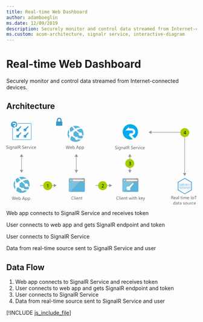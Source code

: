 ```yaml
---
title: Real-time Web Dashboard
author: adamboeglin
ms.date: 12/09/2019
description: Securely monitor and control data streamed from Internet-connected devices
ms.custom: acom-architecture, signalr service, interactive-diagram
---
```

# Real-time Web Dashboard

Securely monitor and control data streamed from Internet-connected devices.


## Architecture

<svg class="architecture-diagram" aria-labelledby="real-time-web-dashboard" height="271.56" viewbox="0 0 593.835 271.56" width="593.835" xmlns="http://www.w3.org/2000/svg" xmlns:xlink="http://www.w3.org/1999/xlink"><title id="real-time-web-dashboard">Real-time Web Dashboard</title><desc>Securely monitor and control data streamed from Internet-connected devices</desc><g data-name="Layer 2" id="Layer_2"><g data-name="Layer 1" id="Layer_1-2"><g><path d="M0,96.737V95.384a2.6,2.6,0,0,0,.557.369,4.528,4.528,0,0,0,.684.277,5.447,5.447,0,0,0,.721.174,4.027,4.027,0,0,0,.67.062,2.623,2.623,0,0,0,1.583-.393,1.476,1.476,0,0,0,.349-1.822,1.966,1.966,0,0,0-.482-.537,4.776,4.776,0,0,0-.728-.465q-.42-.222-.905-.468-.513-.26-.957-.526a4.127,4.127,0,0,1-.773-.588A2.449,2.449,0,0,1,.2,90.739,2.489,2.489,0,0,1,.307,88.62,2.524,2.524,0,0,1,1.08,87.8a3.489,3.489,0,0,1,1.09-.479,4.991,4.991,0,0,1,1.248-.157,4.775,4.775,0,0,1,2.111.349v1.292a3.828,3.828,0,0,0-2.229-.6,3.684,3.684,0,0,0-.752.079,2.125,2.125,0,0,0-.67.256A1.491,1.491,0,0,0,1.4,89a1.215,1.215,0,0,0-.184.684,1.4,1.4,0,0,0,.14.649,1.592,1.592,0,0,0,.413.5,4.1,4.1,0,0,0,.667.438q.393.212.905.465t1,.547a4.581,4.581,0,0,1,.828.636,2.848,2.848,0,0,1,.563.772,2.176,2.176,0,0,1,.208.971,2.459,2.459,0,0,1-.283,1.227,2.33,2.33,0,0,1-.766.817,3.341,3.341,0,0,1-1.111.455,6.091,6.091,0,0,1-1.326.14,5.469,5.469,0,0,1-.574-.038q-.341-.037-.7-.109a5.683,5.683,0,0,1-.673-.178A2.091,2.091,0,0,1,0,96.737Z" fill="#5b5b5b"></path><path d="M8.318,88.357a.708.708,0,0,1-.512-.205.692.692,0,0,1-.213-.52.72.72,0,0,1,.725-.731.724.724,0,0,1,.523.208.731.731,0,0,1,0,1.036A.72.72,0,0,1,8.318,88.357Zm.547,8.777H7.744v-7H8.865Z" fill="#5b5b5b"></path><path d="M17.109,96.573q0,3.855-3.691,3.855a4.959,4.959,0,0,1-2.27-.492V98.815a4.665,4.665,0,0,0,2.256.656q2.584,0,2.584-2.748v-.766h-.027a2.622,2.622,0,0,1-2.406,1.34,2.628,2.628,0,0,1-2.1-.933,3.728,3.728,0,0,1-.8-2.505,4.356,4.356,0,0,1,.858-2.837,2.866,2.866,0,0,1,2.349-1.053,2.28,2.28,0,0,1,2.1,1.135h.027v-.971h1.121Zm-1.121-2.6V92.937a2,2,0,0,0-.563-1.429,1.858,1.858,0,0,0-1.405-.595,1.948,1.948,0,0,0-1.627.755,3.374,3.374,0,0,0-.588,2.116,2.9,2.9,0,0,0,.564,1.87,1.822,1.822,0,0,0,1.494.7,1.95,1.95,0,0,0,1.534-.67A2.5,2.5,0,0,0,15.988,93.969Z" fill="#5b5b5b"></path><path d="M25.189,97.134H24.068V93.142q0-2.229-1.627-2.229a1.765,1.765,0,0,0-1.391.632,2.342,2.342,0,0,0-.551,1.6v3.992H19.379v-7H20.5V91.3h.027a2.528,2.528,0,0,1,2.3-1.326,2.144,2.144,0,0,1,1.758.742,3.306,3.306,0,0,1,.607,2.143Z" fill="#5b5b5b"></path><path d="M32.313,97.134H31.191V96.04h-.027A2.346,2.346,0,0,1,29.012,97.3a2.3,2.3,0,0,1-1.638-.554,1.917,1.917,0,0,1-.591-1.47q0-1.962,2.311-2.283l2.1-.294q0-1.784-1.441-1.784a3.444,3.444,0,0,0-2.283.861V90.626a4.335,4.335,0,0,1,2.379-.656q2.467,0,2.467,2.611Zm-1.121-3.541-1.687.232a2.736,2.736,0,0,0-1.176.386,1.113,1.113,0,0,0-.4.981,1.067,1.067,0,0,0,.365.837,1.415,1.415,0,0,0,.975.325,1.8,1.8,0,0,0,1.377-.584,2.088,2.088,0,0,0,.543-1.48Z" fill="#5b5b5b"></path><path d="M35.547,97.134H34.426V86.771h1.121Z" fill="#5b5b5b"></path><path d="M44.994,97.134H43.627l-1.641-2.748a6.081,6.081,0,0,0-.437-.653,2.518,2.518,0,0,0-.435-.441,1.507,1.507,0,0,0-.479-.25,1.971,1.971,0,0,0-.577-.079h-.943v4.17H37.967v-9.8h2.926a4.175,4.175,0,0,1,1.186.161,2.651,2.651,0,0,1,.943.489,2.272,2.272,0,0,1,.625.817,2.708,2.708,0,0,1,.227,1.145,2.757,2.757,0,0,1-.154.94,2.448,2.448,0,0,1-.437.762,2.661,2.661,0,0,1-.684.571,3.49,3.49,0,0,1-.9.366v.027a2.072,2.072,0,0,1,.427.25,2.381,2.381,0,0,1,.345.332,4.444,4.444,0,0,1,.325.434c.106.162.227.35.358.564ZM39.115,88.37v3.555h1.559a2.366,2.366,0,0,0,.8-.13,1.848,1.848,0,0,0,.632-.373,1.693,1.693,0,0,0,.418-.595,2,2,0,0,0,.15-.79,1.536,1.536,0,0,0-.51-1.227,2.187,2.187,0,0,0-1.473-.441Z" fill="#5b5b5b"></path><path d="M49.717,96.737V95.384a2.633,2.633,0,0,0,.558.369,4.487,4.487,0,0,0,.684.277,5.424,5.424,0,0,0,.722.174,4.018,4.018,0,0,0,.67.062,2.622,2.622,0,0,0,1.582-.393,1.473,1.473,0,0,0,.349-1.822,1.962,1.962,0,0,0-.481-.537,4.788,4.788,0,0,0-.729-.465q-.42-.222-.906-.468-.513-.26-.957-.526a4.143,4.143,0,0,1-.771-.588,2.452,2.452,0,0,1-.517-.728,2.475,2.475,0,0,1,.106-2.119A2.518,2.518,0,0,1,50.8,87.8a3.5,3.5,0,0,1,1.091-.479,4.977,4.977,0,0,1,1.247-.157,4.785,4.785,0,0,1,2.113.349v1.292a3.832,3.832,0,0,0-2.229-.6,3.669,3.669,0,0,0-.752.079,2.107,2.107,0,0,0-.67.256,1.481,1.481,0,0,0-.479.458,1.216,1.216,0,0,0-.186.684,1.4,1.4,0,0,0,.141.649,1.6,1.6,0,0,0,.414.5,4.088,4.088,0,0,0,.666.438q.393.212.906.465t1,.547a4.531,4.531,0,0,1,.826.636,2.811,2.811,0,0,1,.564.772,2.176,2.176,0,0,1,.209.971,2.469,2.469,0,0,1-.284,1.227,2.33,2.33,0,0,1-.766.817,3.344,3.344,0,0,1-1.11.455,6.1,6.1,0,0,1-1.326.14,5.437,5.437,0,0,1-.574-.038q-.343-.037-.7-.109a5.65,5.65,0,0,1-.674-.178A2.118,2.118,0,0,1,49.717,96.737Z" fill="#5b5b5b"></path><path d="M63.088,93.914H58.146a2.614,2.614,0,0,0,.629,1.8,2.167,2.167,0,0,0,1.654.636,3.441,3.441,0,0,0,2.174-.779v1.053a4.065,4.065,0,0,1-2.441.67,2.957,2.957,0,0,1-2.33-.954,3.9,3.9,0,0,1-.848-2.683A3.829,3.829,0,0,1,57.91,91a2.97,2.97,0,0,1,2.3-1.029,2.63,2.63,0,0,1,2.125.889,3.7,3.7,0,0,1,.752,2.468Zm-1.148-.95a2.277,2.277,0,0,0-.468-1.511,1.6,1.6,0,0,0-1.282-.54,1.809,1.809,0,0,0-1.346.567,2.571,2.571,0,0,0-.684,1.483Z" fill="#5b5b5b"></path><path d="M68.434,91.269a1.37,1.37,0,0,0-.848-.226,1.43,1.43,0,0,0-1.2.677,3.129,3.129,0,0,0-.482,1.846v3.568H64.783v-7H65.9v1.442h.027a2.451,2.451,0,0,1,.732-1.152,1.665,1.665,0,0,1,1.1-.414,1.823,1.823,0,0,1,.67.1Z" fill="#5b5b5b"></path><path d="M75.715,90.134l-2.789,7h-1.1l-2.652-7H70.4L72.18,95.22a4.488,4.488,0,0,1,.246.978h.027a4.687,4.687,0,0,1,.219-.95l1.859-5.113Z" fill="#5b5b5b"></path><path d="M77.492,88.357a.712.712,0,0,1-.514-.205.694.694,0,0,1-.211-.52.716.716,0,0,1,.725-.731.722.722,0,0,1,.522.208.729.729,0,0,1,0,1.036A.717.717,0,0,1,77.492,88.357Zm.547,8.777H76.918v-7h1.121Z" fill="#5b5b5b"></path><path d="M85.08,96.813a3.642,3.642,0,0,1-1.914.485,3.169,3.169,0,0,1-2.417-.974A3.528,3.528,0,0,1,79.83,93.8a3.884,3.884,0,0,1,.99-2.779,3.469,3.469,0,0,1,2.646-1.049,3.681,3.681,0,0,1,1.627.342V91.46a2.851,2.851,0,0,0-1.668-.547,2.255,2.255,0,0,0-1.761.769,2.918,2.918,0,0,0-.687,2.02,2.779,2.779,0,0,0,.646,1.941,2.227,2.227,0,0,0,1.733.711,2.81,2.81,0,0,0,1.723-.608Z" fill="#5b5b5b"></path><path d="M92.4,93.914H87.459a2.614,2.614,0,0,0,.629,1.8,2.167,2.167,0,0,0,1.654.636,3.441,3.441,0,0,0,2.174-.779v1.053a4.065,4.065,0,0,1-2.441.67,2.957,2.957,0,0,1-2.33-.954,3.9,3.9,0,0,1-.848-2.683A3.829,3.829,0,0,1,87.223,91a2.97,2.97,0,0,1,2.3-1.029,2.63,2.63,0,0,1,2.125.889,3.7,3.7,0,0,1,.752,2.468Zm-1.148-.95a2.277,2.277,0,0,0-.468-1.511,1.6,1.6,0,0,0-1.282-.54,1.809,1.809,0,0,0-1.346.567,2.571,2.571,0,0,0-.684,1.483Z" fill="#5b5b5b"></path></g><g><path d="M29.944,246.815l-2.769,9.8H25.829l-2.017-7.164a4.485,4.485,0,0,1-.157-1h-.027a5.084,5.084,0,0,1-.178.984l-2.03,7.178H20.087l-2.871-9.8H18.48l2.085,7.52a4.889,4.889,0,0,1,.164.984h.034a5.8,5.8,0,0,1,.212-.984l2.167-7.52h1.1l2.078,7.574a5.47,5.47,0,0,1,.164.916h.027a5.465,5.465,0,0,1,.185-.943l2-7.547Z" fill="#5b5b5b"></path><path d="M36.541,253.4H31.6a2.618,2.618,0,0,0,.629,1.8,2.168,2.168,0,0,0,1.654.636,3.441,3.441,0,0,0,2.174-.779v1.053a4.062,4.062,0,0,1-2.44.67,2.959,2.959,0,0,1-2.331-.954,3.9,3.9,0,0,1-.848-2.683,3.825,3.825,0,0,1,.927-2.663,2.968,2.968,0,0,1,2.3-1.029,2.633,2.633,0,0,1,2.126.889,3.707,3.707,0,0,1,.752,2.468Zm-1.148-.95a2.278,2.278,0,0,0-.469-1.511,1.594,1.594,0,0,0-1.281-.54,1.809,1.809,0,0,0-1.347.567,2.577,2.577,0,0,0-.684,1.483Z" fill="#5b5b5b"></path><path d="M39.385,255.607h-.027v1.012H38.236V246.255h1.121v4.594h.027a2.65,2.65,0,0,1,2.42-1.395,2.568,2.568,0,0,1,2.109.94,3.883,3.883,0,0,1,.762,2.519,4.34,4.34,0,0,1-.854,2.813,2.844,2.844,0,0,1-2.338,1.056A2.3,2.3,0,0,1,39.385,255.607Zm-.027-2.823v.978a2.078,2.078,0,0,0,.564,1.473,2.011,2.011,0,0,0,3.027-.174,3.57,3.57,0,0,0,.578-2.167,2.82,2.82,0,0,0-.54-1.832,1.788,1.788,0,0,0-1.463-.663,1.986,1.986,0,0,0-1.572.68A2.5,2.5,0,0,0,39.357,252.783Z" fill="#5b5b5b"></path><path d="M58.04,256.618H56.769l-1.039-2.748H51.573l-.978,2.748H49.317l3.76-9.8h1.189Zm-2.687-3.78-1.538-4.177a4,4,0,0,1-.15-.656h-.027a3.755,3.755,0,0,1-.157.656l-1.524,4.177Z" fill="#5b5b5b"></path><path d="M60.48,255.607h-.027v4.231H59.332v-10.22h1.121v1.23h.027a2.65,2.65,0,0,1,2.42-1.395,2.564,2.564,0,0,1,2.112.94,3.893,3.893,0,0,1,.759,2.519,4.34,4.34,0,0,1-.854,2.813,2.844,2.844,0,0,1-2.338,1.056A2.342,2.342,0,0,1,60.48,255.607Zm-.027-2.823v.978a2.078,2.078,0,0,0,.564,1.473,2.011,2.011,0,0,0,3.027-.174,3.57,3.57,0,0,0,.578-2.167,2.82,2.82,0,0,0-.54-1.832,1.788,1.788,0,0,0-1.463-.663,1.986,1.986,0,0,0-1.572.68A2.5,2.5,0,0,0,60.453,252.783Z" fill="#5b5b5b"></path><path d="M68.711,255.607h-.027v4.231H67.563v-10.22h1.121v1.23h.027a2.65,2.65,0,0,1,2.42-1.395,2.564,2.564,0,0,1,2.112.94A3.893,3.893,0,0,1,74,252.913a4.34,4.34,0,0,1-.854,2.813,2.844,2.844,0,0,1-2.338,1.056A2.342,2.342,0,0,1,68.711,255.607Zm-.027-2.823v.978a2.078,2.078,0,0,0,.564,1.473,2.011,2.011,0,0,0,3.027-.174,3.57,3.57,0,0,0,.578-2.167,2.82,2.82,0,0,0-.54-1.832,1.788,1.788,0,0,0-1.463-.663,1.986,1.986,0,0,0-1.572.68A2.5,2.5,0,0,0,68.684,252.783Z" fill="#5b5b5b"></path></g><g><rect fill="#969696" height="44.201" width="1.5" x="46.632" y="120.589"></rect><polygon fill="#969696" points="52.618 163.258 47.382 172.325 42.146 163.258 52.618 163.258"></polygon><polygon fill="#969696" points="52.618 122.121 47.382 113.054 42.146 122.121 52.618 122.121"></polygon></g><g><rect fill="#969696" height="44.201" width="1.5" x="217.632" y="120.589"></rect><polygon fill="#969696" points="223.618 163.258 218.382 172.325 213.146 163.258 223.618 163.258"></polygon><polygon fill="#969696" points="223.618 122.121 218.382 113.054 213.146 122.121 223.618 122.121"></polygon></g><g><rect fill="#969696" height="44.201" width="1.5" x="384.632" y="120.589"></rect><polygon fill="#969696" points="390.618 163.258 385.382 172.325 380.146 163.258 390.618 163.258"></polygon><polygon fill="#969696" points="390.618 122.121 385.382 113.054 380.146 122.121 390.618 122.121"></polygon></g><g><polygon fill="#969696" points="557.151 174.694 555.651 174.694 555.651 46.44 451.281 46.44 451.281 44.94 557.151 44.94 557.151 174.694"></polygon><polygon fill="#969696" points="452.813 50.925 443.747 45.69 452.813 40.454 452.813 50.925"></polygon><polygon fill="#969696" points="551.166 173.162 556.401 182.229 561.638 173.162 551.166 173.162"></polygon></g><g><rect fill="#969696" height="1.5" width="44.201" x="278.281" y="210.94"></rect><polygon fill="#969696" points="320.95 216.925 330.018 211.69 320.95 206.454 320.95 216.925"></polygon></g><g><rect fill="#969696" height="1.5" width="44.201" x="105.281" y="210.94"></rect><polygon fill="#969696" points="147.95 216.925 157.018 211.69 147.95 206.454 147.95 216.925"></polygon></g><g><g><path d="M76.011,17.5H35.092c.185.462.277.925.416,1.387H76.057a.927.927,0,0,1,.925.925V67.018a.927.927,0,0,1-.925.925H21.037a.927.927,0,0,1-.925-.925V32.526c-.462-.185-.925-.37-1.387-.6V67.018a2.318,2.318,0,0,0,2.312,2.312H76.011a2.318,2.318,0,0,0,2.312-2.312V19.811A2.289,2.289,0,0,0,76.011,17.5Z" fill="#389bd5"></path><path d="M36.433,54.072H32.272a1.125,1.125,0,0,0-1.11,1.11v5.872a1.125,1.125,0,0,0,1.11,1.11h5.872a1.125,1.125,0,0,0,1.11-1.11v-5.04h.971l1.2-1.295-.092-1.711.416-.416,1.48.046.832-.786.046-1.48,1.017-1.11,1.248-.046V46.4H44.062Zm-3.052,6.843a.971.971,0,1,1,.971-.971A.948.948,0,0,1,33.382,60.914Z" fill="#389bd5"></path><path d="M59.366,54.072H55.2a1.125,1.125,0,0,0-1.11,1.11v5.872a1.125,1.125,0,0,0,1.11,1.11h5.872a1.125,1.125,0,0,0,1.11-1.11v-5.04h.971l1.2-1.295-.092-1.711.416-.416,1.48.046.832-.786.046-1.48,1.017-1.11,1.248-.046V46.4H66.995Zm-3.052,6.843a.971.971,0,1,1,.971-.971A.948.948,0,0,1,56.314,60.914Z" fill="#389bd5"></path><path d="M36.433,34.375H32.272a1.125,1.125,0,0,0-1.11,1.11v5.872a1.125,1.125,0,0,0,1.11,1.11h5.872a1.125,1.125,0,0,0,1.11-1.11v-5.04h.971l1.2-1.295-.092-1.711.416-.416,1.48.046.832-.786.046-1.48,1.017-1.11,1.248-.046V26.7H44.062Zm-3.052,6.843a.971.971,0,1,1,.971-.971A.948.948,0,0,1,33.382,41.218Z" fill="#389bd5"></path><path d="M59.366,34.375H55.2a1.125,1.125,0,0,0-1.11,1.11v5.872a1.125,1.125,0,0,0,1.11,1.11h5.872a1.125,1.125,0,0,0,1.11-1.11v-5.04h.971l1.2-1.295-.092-1.711.416-.416,1.48.046.832-.786.046-1.48,1.017-1.11,1.248-.046V26.7H66.995Zm-3.052,6.843a.971.971,0,1,1,.971-.971A.948.948,0,0,1,56.314,41.218Z" fill="#389bd5"></path></g><path d="M23.487,23.325h2.682a1.727,1.727,0,0,0,1.9-1.9,1.9,1.9,0,0,0-1.9-1.9H17.847l4.439-4.624v2.034h3.93a4.485,4.485,0,0,1,0,8.97l3.7,3.606a9.851,9.851,0,0,0,4.115-8,9.966,9.966,0,0,0-9.941-9.848,9.848,9.848,0,1,0,0,19.7,9.957,9.957,0,0,0,3.144-.509l-4.808-4.993Z" fill="#389bd5"></path></g><path d="M62.824,229.461a24.995,24.995,0,1,1,4.656-35.03,24.9,24.9,0,0,1-4.656,35.03" fill="#59b4d9"></path><path d="M58.231,214a5.385,5.385,0,0,0,7.541,1c.123-.094.218-.208.33-.309,2.409,1.7,4.082,2.817,5.025,3.459a21.566,21.566,0,0,0,.67-2.142c-1-.741-2.343-1.778-4.29-3.356a5.34,5.34,0,0,0-7.666-6.548c-2.546-2.284-5.343-4.9-8.293-7.833,9.165-4.929,15.676-4.207,15.676-4.207a25.109,25.109,0,0,0-3.606-3.7,26.627,26.627,0,0,0-16.729,3.119l0,0h0q-3.429-3.589-6.983-7.712a23.264,23.264,0,0,0-3.312,1.347,53.84,53.84,0,0,0,6.754,8.565h0l.017.017a46.293,46.293,0,0,0-6.944,6.015c-.29.309-.569.62-.842.931a7.546,7.546,0,0,0-4.117.282A18.265,18.265,0,0,1,29.735,192.1a26.353,26.353,0,0,0-2.692,3.267,16.016,16.016,0,0,0,.985,10.1,7.538,7.538,0,0,0-.005,9.153,7.743,7.743,0,0,0,.559.645,37.87,37.87,0,0,0-1.46,8.761c.237.322.237.582.472.9a25.375,25.375,0,0,0,4.16,4.008,27.556,27.556,0,0,1,1.714-11.372,7.507,7.507,0,0,0,3.483-.566c.64.563,1.31,1.132,2.025,1.711a41.672,41.672,0,0,0,7.285,4.643,4.941,4.941,0,0,0,7.951,4.437,4.918,4.918,0,0,0,1.108-1.216,44.6,44.6,0,0,0,9.806,1.019c.386,0,2.177-2.436,3.2-3.946a26.373,26.373,0,0,1-12.3-.84,4.913,4.913,0,0,0-7.516-3.113,46.853,46.853,0,0,1-6.758-4.49q-.707-.559-1.359-1.118a7.578,7.578,0,0,0,.318-7.55c.286-.286.567-.573.871-.857a54.887,54.887,0,0,1,6.519-5.274c-.082-.076-.156-.156-.236-.233.081.075.157.152.239.227h0c3.121,2.886,6.43,5.621,9.564,8.065A5.348,5.348,0,0,0,58.231,214Z" fill="#fff"></path><g><path d="M198.238,87.606l-2.769,9.8h-1.347l-2.017-7.164a4.429,4.429,0,0,1-.157-1h-.027a5.084,5.084,0,0,1-.178.984l-2.03,7.178h-1.333l-2.871-9.8h1.265l2.085,7.52a5.03,5.03,0,0,1,.164.984h.034a5.709,5.709,0,0,1,.212-.984l2.167-7.52h1.1l2.078,7.574a5.677,5.677,0,0,1,.164.916h.027a5.465,5.465,0,0,1,.185-.943l2-7.547Z" fill="#5b5b5b"></path><path d="M204.835,94.189h-4.942a2.614,2.614,0,0,0,.629,1.8,2.167,2.167,0,0,0,1.654.636,3.441,3.441,0,0,0,2.174-.779V96.9a4.062,4.062,0,0,1-2.44.67,2.957,2.957,0,0,1-2.331-.954,3.9,3.9,0,0,1-.848-2.683,3.829,3.829,0,0,1,.926-2.663,2.971,2.971,0,0,1,2.3-1.029,2.632,2.632,0,0,1,2.126.889,3.707,3.707,0,0,1,.752,2.468Zm-1.148-.95a2.288,2.288,0,0,0-.468-1.511,1.6,1.6,0,0,0-1.282-.54,1.811,1.811,0,0,0-1.347.567,2.571,2.571,0,0,0-.684,1.483Z" fill="#5b5b5b"></path><path d="M207.679,96.4h-.027v1.012H206.53V87.045h1.121v4.594h.027a2.652,2.652,0,0,1,2.42-1.395,2.565,2.565,0,0,1,2.108.94,3.877,3.877,0,0,1,.763,2.519,4.34,4.34,0,0,1-.854,2.813,2.847,2.847,0,0,1-2.338,1.056A2.3,2.3,0,0,1,207.679,96.4Zm-.027-2.823v.978a2.085,2.085,0,0,0,.563,1.473,2.013,2.013,0,0,0,3.029-.174,3.577,3.577,0,0,0,.577-2.167,2.826,2.826,0,0,0-.54-1.832,1.788,1.788,0,0,0-1.463-.663,1.985,1.985,0,0,0-1.572.68A2.5,2.5,0,0,0,207.651,93.574Z" fill="#5b5b5b"></path><path d="M226.334,97.409h-1.271l-1.039-2.748h-4.156l-.978,2.748h-1.278l3.76-9.8h1.189Zm-2.687-3.78-1.538-4.177a3.9,3.9,0,0,1-.15-.656h-.027a3.669,3.669,0,0,1-.157.656l-1.524,4.177Z" fill="#5b5b5b"></path><path d="M228.774,96.4h-.027v4.231h-1.121V90.409h1.121v1.23h.027a2.652,2.652,0,0,1,2.42-1.395,2.564,2.564,0,0,1,2.112.94,3.893,3.893,0,0,1,.759,2.519,4.34,4.34,0,0,1-.854,2.813,2.847,2.847,0,0,1-2.338,1.056A2.342,2.342,0,0,1,228.774,96.4Zm-.027-2.823v.978a2.085,2.085,0,0,0,.563,1.473,2.013,2.013,0,0,0,3.029-.174,3.577,3.577,0,0,0,.577-2.167,2.826,2.826,0,0,0-.54-1.832,1.788,1.788,0,0,0-1.463-.663,1.985,1.985,0,0,0-1.572.68A2.5,2.5,0,0,0,228.747,93.574Z" fill="#5b5b5b"></path><path d="M237,96.4h-.027v4.231h-1.121V90.409h1.121v1.23H237a2.652,2.652,0,0,1,2.42-1.395,2.564,2.564,0,0,1,2.112.94A3.893,3.893,0,0,1,242.3,93.7a4.34,4.34,0,0,1-.854,2.813,2.847,2.847,0,0,1-2.338,1.056A2.342,2.342,0,0,1,237,96.4Zm-.027-2.823v.978a2.085,2.085,0,0,0,.563,1.473,2.013,2.013,0,0,0,3.029-.174,3.577,3.577,0,0,0,.577-2.167,2.826,2.826,0,0,0-.54-1.832,1.788,1.788,0,0,0-1.463-.663,1.985,1.985,0,0,0-1.572.68A2.5,2.5,0,0,0,236.978,93.574Z" fill="#5b5b5b"></path></g><path d="M231.117,70.252a24.995,24.995,0,1,1,4.656-35.03,24.9,24.9,0,0,1-4.656,35.03" fill="#59b4d9"></path><path d="M226.524,54.791a5.385,5.385,0,0,0,7.541,1c.123-.094.218-.208.33-.309,2.409,1.7,4.082,2.817,5.025,3.459a21.566,21.566,0,0,0,.67-2.142c-1-.741-2.343-1.778-4.29-3.356a5.34,5.34,0,0,0-7.666-6.548c-2.546-2.284-5.343-4.9-8.293-7.833,9.165-4.929,15.676-4.207,15.676-4.207a25.109,25.109,0,0,0-3.606-3.7,26.627,26.627,0,0,0-16.729,3.119l0,0h0q-3.429-3.589-6.983-7.712a23.264,23.264,0,0,0-3.312,1.347,53.84,53.84,0,0,0,6.754,8.565h0l.017.017a46.293,46.293,0,0,0-6.944,6.015c-.29.309-.569.62-.842.931a7.546,7.546,0,0,0-4.117.282,18.265,18.265,0,0,1-1.724-10.832,26.353,26.353,0,0,0-2.692,3.267,16.016,16.016,0,0,0,.985,10.1,7.538,7.538,0,0,0-.005,9.153,7.743,7.743,0,0,0,.559.645,37.87,37.87,0,0,0-1.46,8.761c.237.322.237.582.472.9a25.375,25.375,0,0,0,4.16,4.008,27.556,27.556,0,0,1,1.714-11.372,7.507,7.507,0,0,0,3.483-.566c.64.563,1.31,1.132,2.025,1.711a41.672,41.672,0,0,0,7.285,4.643,4.941,4.941,0,0,0,7.951,4.437,4.918,4.918,0,0,0,1.108-1.216,44.6,44.6,0,0,0,9.806,1.019c.386,0,2.177-2.436,3.2-3.946a26.373,26.373,0,0,1-12.3-.84,4.913,4.913,0,0,0-7.516-3.113,46.853,46.853,0,0,1-6.758-4.49q-.707-.559-1.359-1.118a7.578,7.578,0,0,0,.318-7.55c.286-.286.567-.573.871-.857a54.887,54.887,0,0,1,6.519-5.274c-.082-.076-.156-.156-.236-.233.081.075.157.152.239.227h0c3.121,2.886,6.43,5.621,9.564,8.065A5.348,5.348,0,0,0,226.524,54.791Z" fill="#fff"></path><path d="M173.677,12.053H172.4V7.807a8.006,8.006,0,0,0-2-5.32h0c-.047-.051-.088-.108-.134-.159a7.163,7.163,0,0,0-10.57,0,8.006,8.006,0,0,0-2.132,5.478v4.248H156.3a.957.957,0,0,0-.958.958v8.628h0v2.6a.958.958,0,0,0,.958.958h17.378a.958.958,0,0,0,.958-.958V13.012A.958.958,0,0,0,173.677,12.053Zm-4.8,0h-7.788V7.807a4.48,4.48,0,0,1,1.181-3.072,3.644,3.644,0,0,1,5.425,0,4.386,4.386,0,0,1,.465.6h0a4.545,4.545,0,0,1,.717,2.468v4.249Z" fill="#3999c6"></path><g><path d="M194.881,229.56a2.007,2.007,0,0,0,2.007,2.007h45.986a2.007,2.007,0,0,0,2.007-2.007V198.231h-50Z" fill="#59b4d9"></path><path d="M242.874,188.933H196.888a2.006,2.006,0,0,0-2.007,2.007v10.627h50V190.94a2.007,2.007,0,0,0-2.007-2.007" fill="#a0a1a2"></path><g opacity="0.2" style="isolation: isolate"><path d="M196.895,188.933a2.007,2.007,0,0,0-2.007,2.007v38.62a2.008,2.008,0,0,0,2.007,2.007h2.188L238.5,188.933Z" fill="#fff"></path></g><rect fill="#fff" height="3.942" width="33.671" x="207.738" y="193.712"></rect><path d="M206.191,195.616a4.878,4.878,0,1,1-4.878-4.879,4.879,4.879,0,0,1,4.878,4.879" fill="#59b4d9"></path><polygon fill="#fff" points="200.797 196.165 203.01 198.501 201.809 198.501 198.85 195.683 201.798 192.865 202.996 192.865 200.797 195.187 206.19 195.187 206.19 196.165 200.797 196.165"></polygon></g><g><path d="M362.034,229.647a2.007,2.007,0,0,0,2.007,2.007h45.986a2.007,2.007,0,0,0,2.007-2.007V198.318h-50Z" fill="#59b4d9"></path><path d="M410.027,189.02H364.041a2.006,2.006,0,0,0-2.007,2.007v10.627h50V191.027a2.007,2.007,0,0,0-2.007-2.007" fill="#a0a1a2"></path><g opacity="0.2" style="isolation: isolate"><path d="M364.048,189.02a2.007,2.007,0,0,0-2.007,2.007v38.62a2.008,2.008,0,0,0,2.007,2.007h2.188l39.418-42.634Z" fill="#fff"></path></g><rect fill="#fff" height="3.942" width="33.671" x="374.891" y="193.799"></rect><path d="M373.344,195.7a4.878,4.878,0,1,1-4.878-4.879,4.879,4.879,0,0,1,4.878,4.879" fill="#59b4d9"></path><polygon fill="#fff" points="367.95 196.252 370.163 198.588 368.962 198.588 366.003 195.77 368.951 192.952 370.149 192.952 367.95 195.274 373.343 195.274 373.343 196.252 367.95 196.252"></polygon></g><g><path d="M210.119,255.519a5.749,5.749,0,0,1-2.707.574,4.364,4.364,0,0,1-3.35-1.347,4.968,4.968,0,0,1-1.258-3.534,5.208,5.208,0,0,1,1.414-3.8,4.8,4.8,0,0,1,3.59-1.449,5.753,5.753,0,0,1,2.311.4v1.224a4.685,4.685,0,0,0-2.324-.588,3.567,3.567,0,0,0-2.738,1.128,4.25,4.25,0,0,0-1.049,3.015,4.041,4.041,0,0,0,.98,2.854,3.339,3.339,0,0,0,2.574,1.063,4.83,4.83,0,0,0,2.557-.656Z" fill="#5b5b5b"></path><path d="M213.086,255.929h-1.121V245.566h1.121Z" fill="#5b5b5b"></path><path d="M215.93,247.152a.712.712,0,0,1-.514-.205.694.694,0,0,1-.211-.52.716.716,0,0,1,.725-.731.722.722,0,0,1,.522.208.729.729,0,0,1,0,1.036A.717.717,0,0,1,215.93,247.152Zm.547,8.777h-1.121v-7h1.121Z" fill="#5b5b5b"></path><path d="M224.371,252.71H219.43a2.614,2.614,0,0,0,.629,1.8,2.167,2.167,0,0,0,1.654.636,3.441,3.441,0,0,0,2.174-.779v1.053a4.065,4.065,0,0,1-2.441.67,2.957,2.957,0,0,1-2.33-.954,3.9,3.9,0,0,1-.848-2.683,3.829,3.829,0,0,1,.926-2.663,2.97,2.97,0,0,1,2.3-1.029,2.63,2.63,0,0,1,2.125.889,3.7,3.7,0,0,1,.752,2.468Zm-1.148-.95a2.277,2.277,0,0,0-.468-1.511,1.6,1.6,0,0,0-1.282-.54,1.809,1.809,0,0,0-1.346.567,2.571,2.571,0,0,0-.684,1.483Z" fill="#5b5b5b"></path><path d="M231.877,255.929h-1.121v-3.992q0-2.229-1.627-2.229a1.765,1.765,0,0,0-1.391.632,2.342,2.342,0,0,0-.551,1.6v3.992h-1.121v-7h1.121v1.162h.027a2.528,2.528,0,0,1,2.3-1.326,2.144,2.144,0,0,1,1.758.742,3.306,3.306,0,0,1,.607,2.143Z" fill="#5b5b5b"></path><path d="M237.236,255.861a2.155,2.155,0,0,1-1.045.219q-1.84,0-1.84-2.051v-4.143h-1.2v-.957h1.2V247.22l1.121-.362v2.071h1.764v.957h-1.764v3.944a1.631,1.631,0,0,0,.24,1,.954.954,0,0,0,.793.3,1.177,1.177,0,0,0,.73-.232Z" fill="#5b5b5b"></path></g><g><path d="M350.809,255.519a5.749,5.749,0,0,1-2.707.574,4.365,4.365,0,0,1-3.35-1.347,4.972,4.972,0,0,1-1.258-3.534,5.209,5.209,0,0,1,1.416-3.8,4.8,4.8,0,0,1,3.588-1.449,5.75,5.75,0,0,1,2.311.4v1.224a4.682,4.682,0,0,0-2.324-.588,3.566,3.566,0,0,0-2.737,1.128,4.247,4.247,0,0,0-1.05,3.015,4.042,4.042,0,0,0,.981,2.854,3.337,3.337,0,0,0,2.573,1.063,4.828,4.828,0,0,0,2.557-.656Z" fill="#5b5b5b"></path><path d="M353.775,255.929h-1.121V245.566h1.121Z" fill="#5b5b5b"></path><path d="M356.619,247.152a.708.708,0,0,1-.512-.205.692.692,0,0,1-.213-.52.72.72,0,0,1,.725-.731.724.724,0,0,1,.523.208.731.731,0,0,1,0,1.036A.72.72,0,0,1,356.619,247.152Zm.547,8.777h-1.121v-7h1.121Z" fill="#5b5b5b"></path><path d="M365.063,252.71h-4.943a2.623,2.623,0,0,0,.629,1.8,2.17,2.17,0,0,0,1.654.636,3.437,3.437,0,0,0,2.174-.779v1.053a4.059,4.059,0,0,1-2.439.67,2.961,2.961,0,0,1-2.332-.954,3.907,3.907,0,0,1-.848-2.683,3.825,3.825,0,0,1,.927-2.663,2.968,2.968,0,0,1,2.3-1.029,2.635,2.635,0,0,1,2.127.889,3.707,3.707,0,0,1,.752,2.468Zm-1.148-.95a2.283,2.283,0,0,0-.469-1.511,1.6,1.6,0,0,0-1.281-.54,1.811,1.811,0,0,0-1.348.567,2.577,2.577,0,0,0-.684,1.483Z" fill="#5b5b5b"></path><path d="M372.568,255.929h-1.121v-3.992q0-2.229-1.627-2.229a1.765,1.765,0,0,0-1.392.632,2.342,2.342,0,0,0-.55,1.6v3.992h-1.121v-7h1.121v1.162h.027a2.525,2.525,0,0,1,2.3-1.326,2.139,2.139,0,0,1,1.756.742,3.3,3.3,0,0,1,.609,2.143Z" fill="#5b5b5b"></path><path d="M377.928,255.861a2.163,2.163,0,0,1-1.047.219q-1.838,0-1.838-2.051v-4.143h-1.2v-.957h1.2V247.22l1.121-.362v2.071h1.764v.957h-1.764v3.944a1.639,1.639,0,0,0,.238,1,.955.955,0,0,0,.793.3,1.181,1.181,0,0,0,.732-.232Z" fill="#5b5b5b"></path><path d="M392.078,248.929l-2.1,7h-1.162l-1.441-5.011a3.217,3.217,0,0,1-.109-.649h-.027a3.078,3.078,0,0,1-.145.636l-1.564,5.024h-1.121l-2.119-7h1.176l1.449,5.264a3.247,3.247,0,0,1,.1.629h.055a2.942,2.942,0,0,1,.123-.643l1.613-5.25h1.025l1.449,5.277a3.812,3.812,0,0,1,.1.629h.055a2.96,2.96,0,0,1,.117-.629l1.422-5.277Z" fill="#5b5b5b"></path><path d="M393.951,247.152a.712.712,0,0,1-.514-.205.694.694,0,0,1-.211-.52.716.716,0,0,1,.725-.731.722.722,0,0,1,.522.208.729.729,0,0,1,0,1.036A.717.717,0,0,1,393.951,247.152Zm.547,8.777h-1.121v-7H394.5Z" fill="#5b5b5b"></path><path d="M400.014,255.861a2.155,2.155,0,0,1-1.045.219q-1.84,0-1.84-2.051v-4.143h-1.2v-.957h1.2V247.22l1.121-.362v2.071h1.764v.957H398.25v3.944a1.631,1.631,0,0,0,.24,1,.954.954,0,0,0,.793.3,1.177,1.177,0,0,0,.73-.232Z" fill="#5b5b5b"></path><path d="M407.322,255.929H406.2V251.9q0-2.188-1.627-2.187a1.773,1.773,0,0,0-1.381.632,2.355,2.355,0,0,0-.561,1.624v3.965h-1.121V245.566h1.121v4.525h.027a2.544,2.544,0,0,1,2.3-1.326q2.364,0,2.365,2.851Z" fill="#5b5b5b"></path><path d="M419.08,255.929h-1.572l-3.09-3.363h-.027v3.363H413.27V245.566h1.121v6.569h.027l2.939-3.206h1.469l-3.246,3.377Z" fill="#5b5b5b"></path><path d="M425.574,252.71h-4.943a2.623,2.623,0,0,0,.629,1.8,2.17,2.17,0,0,0,1.654.636,3.437,3.437,0,0,0,2.174-.779v1.053a4.059,4.059,0,0,1-2.439.67,2.961,2.961,0,0,1-2.332-.954,3.907,3.907,0,0,1-.848-2.683,3.825,3.825,0,0,1,.927-2.663,2.968,2.968,0,0,1,2.3-1.029,2.635,2.635,0,0,1,2.127.889,3.707,3.707,0,0,1,.752,2.468Zm-1.148-.95a2.283,2.283,0,0,0-.469-1.511,1.6,1.6,0,0,0-1.281-.54,1.811,1.811,0,0,0-1.348.567,2.577,2.577,0,0,0-.684,1.483Z" fill="#5b5b5b"></path><path d="M432.84,248.929l-3.219,8.121q-.861,2.174-2.42,2.174a2.578,2.578,0,0,1-.732-.089v-1a2.083,2.083,0,0,0,.664.123,1.375,1.375,0,0,0,1.271-1.012l.561-1.326-2.734-6.986h1.244l1.893,5.387q.035.1.145.533h.041q.034-.164.137-.52l1.988-5.4Z" fill="#5b5b5b"></path></g><g><path d="M522.133,254.6h-1.367l-1.641-2.748a6.081,6.081,0,0,0-.437-.653,2.515,2.515,0,0,0-.434-.441,1.517,1.517,0,0,0-.479-.25,1.983,1.983,0,0,0-.578-.079h-.943v4.17h-1.148v-9.8h2.926a4.17,4.17,0,0,1,1.186.161,2.635,2.635,0,0,1,.943.489,2.263,2.263,0,0,1,.626.817,2.983,2.983,0,0,1,.071,2.085,2.429,2.429,0,0,1-.437.762,2.628,2.628,0,0,1-.684.571,3.476,3.476,0,0,1-.9.366v.027a2.08,2.08,0,0,1,.428.25,2.381,2.381,0,0,1,.345.332,4.444,4.444,0,0,1,.325.434c.106.162.227.35.358.564Zm-5.879-8.764v3.555h1.559a2.372,2.372,0,0,0,.8-.13,1.848,1.848,0,0,0,.632-.373,1.691,1.691,0,0,0,.417-.595,2,2,0,0,0,.15-.79,1.536,1.536,0,0,0-.51-1.227,2.185,2.185,0,0,0-1.473-.441Z" fill="#5b5b5b"></path><path d="M528.565,251.376h-4.942a2.614,2.614,0,0,0,.629,1.8,2.167,2.167,0,0,0,1.654.636,3.441,3.441,0,0,0,2.174-.779v1.053a4.062,4.062,0,0,1-2.44.67,2.957,2.957,0,0,1-2.331-.954,3.9,3.9,0,0,1-.848-2.683,3.829,3.829,0,0,1,.926-2.663,2.971,2.971,0,0,1,2.3-1.029,2.632,2.632,0,0,1,2.126.889,3.707,3.707,0,0,1,.752,2.468Zm-1.148-.95a2.288,2.288,0,0,0-.468-1.511,1.6,1.6,0,0,0-1.282-.54,1.811,1.811,0,0,0-1.347.567,2.571,2.571,0,0,0-.684,1.483Z" fill="#5b5b5b"></path><path d="M535.271,254.6H534.15V253.5h-.027a2.348,2.348,0,0,1-2.153,1.258,2.3,2.3,0,0,1-1.638-.554,1.92,1.92,0,0,1-.591-1.47q0-1.962,2.311-2.283l2.1-.294q0-1.784-1.442-1.784a3.446,3.446,0,0,0-2.283.861v-1.148a4.34,4.34,0,0,1,2.379-.656q2.468,0,2.468,2.611Zm-1.121-3.541-1.688.232a2.741,2.741,0,0,0-1.176.386,1.113,1.113,0,0,0-.4.981,1.068,1.068,0,0,0,.366.837,1.412,1.412,0,0,0,.974.325,1.8,1.8,0,0,0,1.378-.584,2.092,2.092,0,0,0,.543-1.48Z" fill="#5b5b5b"></path><path d="M538.5,254.6h-1.121V244.232H538.5Z" fill="#5b5b5b"></path><path d="M547.856,254.527a2.161,2.161,0,0,1-1.046.219q-1.84,0-1.839-2.051v-4.143h-1.2V247.6h1.2v-1.709l1.121-.362V247.6h1.764v.957h-1.764V252.5a1.631,1.631,0,0,0,.239,1,.954.954,0,0,0,.793.3,1.18,1.18,0,0,0,.731-.232Z" fill="#5b5b5b"></path><path d="M549.928,245.818a.71.71,0,0,1-.513-.205.691.691,0,0,1-.212-.52.718.718,0,0,1,.725-.731.726.726,0,0,1,.523.208.731.731,0,0,1,0,1.036A.721.721,0,0,1,549.928,245.818Zm.547,8.777h-1.121v-7h1.121Z" fill="#5b5b5b"></path><path d="M562.684,254.6h-1.121v-4.02a3.023,3.023,0,0,0-.359-1.682,1.359,1.359,0,0,0-1.206-.52,1.492,1.492,0,0,0-1.22.656,2.5,2.5,0,0,0-.5,1.572V254.6h-1.121V250.44q0-2.065-1.593-2.064a1.474,1.474,0,0,0-1.217.619,2.556,2.556,0,0,0-.479,1.61V254.6h-1.121v-7h1.121V248.7h.027a2.377,2.377,0,0,1,2.174-1.271,2.022,2.022,0,0,1,1.982,1.449,2.5,2.5,0,0,1,2.324-1.449q2.31,0,2.311,2.851Z" fill="#5b5b5b"></path><path d="M570.429,251.376h-4.942a2.614,2.614,0,0,0,.629,1.8,2.167,2.167,0,0,0,1.654.636,3.441,3.441,0,0,0,2.174-.779v1.053a4.062,4.062,0,0,1-2.44.67,2.957,2.957,0,0,1-2.331-.954,3.9,3.9,0,0,1-.848-2.683,3.829,3.829,0,0,1,.926-2.663,2.971,2.971,0,0,1,2.3-1.029,2.632,2.632,0,0,1,2.126.889,3.707,3.707,0,0,1,.752,2.468Zm-1.148-.95a2.288,2.288,0,0,0-.468-1.511,1.6,1.6,0,0,0-1.282-.54,1.811,1.811,0,0,0-1.347.567,2.571,2.571,0,0,0-.684,1.483Z" fill="#5b5b5b"></path><path d="M577.258,254.6h-1.148v-9.8h1.148Z" fill="#5b5b5b"></path><path d="M582.61,254.76a3.246,3.246,0,0,1-2.478-.981,3.631,3.631,0,0,1-.927-2.6,3.785,3.785,0,0,1,.964-2.755,3.466,3.466,0,0,1,2.6-.991,3.141,3.141,0,0,1,2.444.964,3.825,3.825,0,0,1,.878,2.673,3.762,3.762,0,0,1-.946,2.683A3.319,3.319,0,0,1,582.61,254.76Zm.082-6.385a2.133,2.133,0,0,0-1.709.735,3.02,3.02,0,0,0-.629,2.027,2.854,2.854,0,0,0,.636,1.962,2.161,2.161,0,0,0,1.7.718,2.048,2.048,0,0,0,1.671-.7,3.05,3.05,0,0,0,.585-2,3.1,3.1,0,0,0-.585-2.023A2.038,2.038,0,0,0,582.692,248.375Z" fill="#5b5b5b"></path><path d="M593.835,245.832H591V254.6h-1.148v-8.764h-2.823v-1.039h6.8Z" fill="#5b5b5b"></path><path d="M527.178,271.4h-1.121v-1.189h-.027a2.589,2.589,0,0,1-2.406,1.354,2.617,2.617,0,0,1-2.109-.94,3.861,3.861,0,0,1-.789-2.56,4.191,4.191,0,0,1,.875-2.782,2.885,2.885,0,0,1,2.331-1.046,2.244,2.244,0,0,1,2.1,1.135h.027v-4.334h1.121Zm-1.121-3.165V267.2a2.006,2.006,0,0,0-.561-1.436,1.88,1.88,0,0,0-1.422-.588,1.935,1.935,0,0,0-1.613.752,3.291,3.291,0,0,0-.588,2.078,2.958,2.958,0,0,0,.564,1.911,1.84,1.84,0,0,0,1.514.7,1.918,1.918,0,0,0,1.521-.677A2.526,2.526,0,0,0,526.057,268.231Z" fill="#5b5b5b"></path><path d="M534.458,271.4h-1.121V270.3h-.027a2.348,2.348,0,0,1-2.153,1.258,2.3,2.3,0,0,1-1.637-.554,1.917,1.917,0,0,1-.592-1.47q0-1.962,2.311-2.283l2.1-.294q0-1.784-1.442-1.784a3.444,3.444,0,0,0-2.283.861v-1.148a4.335,4.335,0,0,1,2.379-.656q2.467,0,2.468,2.611Zm-1.121-3.541-1.688.232a2.736,2.736,0,0,0-1.176.386,1.113,1.113,0,0,0-.4.981,1.07,1.07,0,0,0,.365.837,1.415,1.415,0,0,0,.975.325,1.8,1.8,0,0,0,1.377-.584,2.084,2.084,0,0,0,.544-1.48Z" fill="#5b5b5b"></path><path d="M539.817,271.327a2.161,2.161,0,0,1-1.046.219q-1.84,0-1.839-2.051v-4.143h-1.2V264.4h1.2v-1.709l1.121-.362V264.4h1.764v.957h-1.764V269.3a1.631,1.631,0,0,0,.239,1,.954.954,0,0,0,.793.3,1.18,1.18,0,0,0,.731-.232Z" fill="#5b5b5b"></path><path d="M546.325,271.4H545.2V270.3h-.027a2.348,2.348,0,0,1-2.153,1.258,2.3,2.3,0,0,1-1.637-.554,1.917,1.917,0,0,1-.592-1.47q0-1.962,2.311-2.283l2.1-.294q0-1.784-1.442-1.784a3.444,3.444,0,0,0-2.283.861v-1.148a4.335,4.335,0,0,1,2.379-.656q2.467,0,2.468,2.611Zm-1.121-3.541-1.688.232a2.736,2.736,0,0,0-1.176.386,1.113,1.113,0,0,0-.4.981,1.07,1.07,0,0,0,.365.837,1.415,1.415,0,0,0,.975.325,1.8,1.8,0,0,0,1.377-.584,2.084,2.084,0,0,0,.544-1.48Z" fill="#5b5b5b"></path><path d="M551.849,271.143v-1.2a3.316,3.316,0,0,0,2.017.677q1.477,0,1.477-.984a.849.849,0,0,0-.127-.475,1.24,1.24,0,0,0-.342-.345,2.583,2.583,0,0,0-.506-.27c-.193-.08-.4-.163-.625-.25a7.912,7.912,0,0,1-.816-.373,2.44,2.44,0,0,1-.588-.424,1.552,1.552,0,0,1-.355-.537,1.892,1.892,0,0,1-.12-.7,1.673,1.673,0,0,1,.226-.872,2,2,0,0,1,.6-.636,2.8,2.8,0,0,1,.857-.386,3.821,3.821,0,0,1,1-.13,4.018,4.018,0,0,1,1.627.314v1.135a3.169,3.169,0,0,0-1.777-.506,2.072,2.072,0,0,0-.567.072,1.38,1.38,0,0,0-.434.2.935.935,0,0,0-.281.311.825.825,0,0,0-.1.4.967.967,0,0,0,.1.458,1.01,1.01,0,0,0,.291.328,2.2,2.2,0,0,0,.465.26c.182.078.39.162.622.253a8.693,8.693,0,0,1,.834.366,2.858,2.858,0,0,1,.629.424,1.65,1.65,0,0,1,.4.543,1.747,1.747,0,0,1,.141.731,1.728,1.728,0,0,1-.229.9,1.971,1.971,0,0,1-.612.636,2.809,2.809,0,0,1-.882.376,4.358,4.358,0,0,1-1.046.123A3.973,3.973,0,0,1,551.849,271.143Z" fill="#5b5b5b"></path><path d="M561.139,271.56a3.249,3.249,0,0,1-2.479-.981,3.634,3.634,0,0,1-.926-2.6,3.785,3.785,0,0,1,.964-2.755,3.466,3.466,0,0,1,2.6-.991,3.138,3.138,0,0,1,2.443.964,3.821,3.821,0,0,1,.879,2.673,3.758,3.758,0,0,1-.947,2.683A3.316,3.316,0,0,1,561.139,271.56Zm.082-6.385a2.132,2.132,0,0,0-1.709.735,3.014,3.014,0,0,0-.629,2.027,2.854,2.854,0,0,0,.636,1.962,2.161,2.161,0,0,0,1.7.718,2.052,2.052,0,0,0,1.672-.7,3.061,3.061,0,0,0,.584-2,3.114,3.114,0,0,0-.584-2.023A2.042,2.042,0,0,0,561.221,265.175Z" fill="#5b5b5b"></path><path d="M572.076,271.4h-1.121v-1.107h-.027a2.3,2.3,0,0,1-2.16,1.271q-2.5,0-2.5-2.98V264.4h1.114V268.4q0,2.215,1.7,2.215a1.717,1.717,0,0,0,1.351-.6,2.317,2.317,0,0,0,.529-1.583V264.4h1.121Z" fill="#5b5b5b"></path><path d="M577.989,265.53a1.372,1.372,0,0,0-.848-.226,1.433,1.433,0,0,0-1.2.677,3.136,3.136,0,0,0-.481,1.846V271.4h-1.121v-7h1.121v1.442h.027a2.443,2.443,0,0,1,.731-1.152,1.668,1.668,0,0,1,1.1-.414,1.827,1.827,0,0,1,.67.1Z" fill="#5b5b5b"></path><path d="M583.793,271.074a3.642,3.642,0,0,1-1.914.485,3.167,3.167,0,0,1-2.416-.974,3.529,3.529,0,0,1-.92-2.526,3.88,3.88,0,0,1,.991-2.779,3.466,3.466,0,0,1,2.646-1.049,3.681,3.681,0,0,1,1.627.342v1.148a2.851,2.851,0,0,0-1.668-.547,2.251,2.251,0,0,0-1.76.769,2.914,2.914,0,0,0-.687,2.02,2.775,2.775,0,0,0,.646,1.941,2.224,2.224,0,0,0,1.732.711,2.81,2.81,0,0,0,1.723-.608Z" fill="#5b5b5b"></path><path d="M591.114,268.176h-4.942a2.614,2.614,0,0,0,.629,1.8,2.167,2.167,0,0,0,1.654.636,3.441,3.441,0,0,0,2.174-.779v1.053a4.062,4.062,0,0,1-2.44.67,2.957,2.957,0,0,1-2.331-.954,3.9,3.9,0,0,1-.848-2.683,3.829,3.829,0,0,1,.926-2.663,2.971,2.971,0,0,1,2.3-1.029,2.632,2.632,0,0,1,2.126.889,3.707,3.707,0,0,1,.752,2.468Zm-1.148-.95a2.288,2.288,0,0,0-.468-1.511,1.6,1.6,0,0,0-1.282-.54,1.811,1.811,0,0,0-1.347.567,2.571,2.571,0,0,0-.684,1.483Z" fill="#5b5b5b"></path></g><path d="M393.419,204.38l-7.53,7.53L382.7,215.1h-5.117a2.349,2.349,0,0,0-2.317,2.317v6.758a2.349,2.349,0,0,0,2.317,2.317h6.758a1.885,1.885,0,0,0,.676-.1,2.146,2.146,0,0,0,1.255-.869,2.371,2.371,0,0,0,.483-1.448V217.7h1.352l1.738-1.834-.1-2.413.579-.579,2.124.1.676-.676.483-.483V209.69l1.448-1.545H396.8v-3.958h-3.379Zm-13.9,19.79a1.339,1.339,0,0,1-1.158.676,1.32,1.32,0,0,1-1.352-1.352.87.87,0,0,1,.1-.483,1.375,1.375,0,0,1,1.255-.869,1.32,1.32,0,0,1,1.352,1.352A2.456,2.456,0,0,1,379.518,224.171Z" fill="#fff"></path><g><path d="M339.459,98.052V96.7a2.6,2.6,0,0,0,.557.369,4.528,4.528,0,0,0,.684.277,5.447,5.447,0,0,0,.721.174,4.027,4.027,0,0,0,.67.062,2.623,2.623,0,0,0,1.583-.393,1.476,1.476,0,0,0,.349-1.822,1.966,1.966,0,0,0-.482-.537,4.776,4.776,0,0,0-.728-.465q-.42-.222-.905-.468-.513-.26-.957-.526a4.127,4.127,0,0,1-.773-.588,2.449,2.449,0,0,1-.516-.728,2.489,2.489,0,0,1,.105-2.119,2.524,2.524,0,0,1,.773-.817,3.489,3.489,0,0,1,1.09-.479,4.991,4.991,0,0,1,1.248-.157,4.775,4.775,0,0,1,2.111.349v1.292a3.828,3.828,0,0,0-2.229-.6,3.684,3.684,0,0,0-.752.079,2.125,2.125,0,0,0-.67.256,1.491,1.491,0,0,0-.479.458,1.215,1.215,0,0,0-.184.684,1.4,1.4,0,0,0,.14.649,1.592,1.592,0,0,0,.413.5,4.1,4.1,0,0,0,.667.438q.393.212.905.465t1,.547a4.581,4.581,0,0,1,.828.636,2.848,2.848,0,0,1,.563.772,2.176,2.176,0,0,1,.208.971,2.459,2.459,0,0,1-.283,1.227,2.33,2.33,0,0,1-.766.817,3.341,3.341,0,0,1-1.111.455,6.091,6.091,0,0,1-1.326.14,5.469,5.469,0,0,1-.574-.038q-.341-.037-.7-.109a5.683,5.683,0,0,1-.673-.178A2.091,2.091,0,0,1,339.459,98.052Z" fill="#5b5b5b"></path><path d="M347.777,89.671a.708.708,0,0,1-.512-.205.692.692,0,0,1-.213-.52.72.72,0,0,1,.725-.731.724.724,0,0,1,.523.208.731.731,0,0,1,0,1.036A.72.72,0,0,1,347.777,89.671Zm.547,8.777H347.2v-7h1.121Z" fill="#5b5b5b"></path><path d="M356.568,97.888q0,3.855-3.691,3.855a4.959,4.959,0,0,1-2.27-.492V100.13a4.665,4.665,0,0,0,2.256.656q2.584,0,2.584-2.748v-.766h-.027a2.832,2.832,0,0,1-4.508.407,3.728,3.728,0,0,1-.8-2.505,4.356,4.356,0,0,1,.858-2.837,2.866,2.866,0,0,1,2.349-1.053,2.28,2.28,0,0,1,2.1,1.135h.027v-.971h1.121Zm-1.121-2.6V94.251a2,2,0,0,0-.563-1.429,1.858,1.858,0,0,0-1.405-.595,1.948,1.948,0,0,0-1.627.755,3.374,3.374,0,0,0-.588,2.116,2.9,2.9,0,0,0,.564,1.87,1.822,1.822,0,0,0,1.494.7,1.95,1.95,0,0,0,1.534-.67A2.5,2.5,0,0,0,355.447,95.283Z" fill="#5b5b5b"></path><path d="M364.648,98.448h-1.121V94.456q0-2.229-1.627-2.229a1.765,1.765,0,0,0-1.391.632,2.342,2.342,0,0,0-.551,1.6v3.992h-1.121v-7h1.121V92.61h.027a2.528,2.528,0,0,1,2.3-1.326,2.144,2.144,0,0,1,1.758.742,3.306,3.306,0,0,1,.607,2.143Z" fill="#5b5b5b"></path><path d="M371.771,98.448H370.65V97.355h-.027a2.346,2.346,0,0,1-2.152,1.258,2.3,2.3,0,0,1-1.638-.554,1.917,1.917,0,0,1-.591-1.47q0-1.962,2.311-2.283l2.1-.294q0-1.784-1.441-1.784a3.444,3.444,0,0,0-2.283.861V91.94a4.335,4.335,0,0,1,2.379-.656q2.467,0,2.467,2.611Zm-1.121-3.541-1.687.232a2.736,2.736,0,0,0-1.176.386,1.113,1.113,0,0,0-.4.981,1.067,1.067,0,0,0,.365.837,1.415,1.415,0,0,0,.975.325,1.8,1.8,0,0,0,1.377-.584,2.088,2.088,0,0,0,.543-1.48Z" fill="#5b5b5b"></path><path d="M375.006,98.448h-1.121V88.085h1.121Z" fill="#5b5b5b"></path><path d="M384.453,98.448h-1.367L381.445,95.7a6.081,6.081,0,0,0-.437-.653,2.518,2.518,0,0,0-.435-.441,1.507,1.507,0,0,0-.479-.25,1.971,1.971,0,0,0-.577-.079h-.943v4.17h-1.148v-9.8h2.926a4.175,4.175,0,0,1,1.186.161,2.651,2.651,0,0,1,.943.489,2.272,2.272,0,0,1,.625.817,2.708,2.708,0,0,1,.227,1.145,2.757,2.757,0,0,1-.154.94,2.448,2.448,0,0,1-.437.762,2.661,2.661,0,0,1-.684.571,3.49,3.49,0,0,1-.9.366v.027a2.072,2.072,0,0,1,.427.25,2.381,2.381,0,0,1,.345.332,4.444,4.444,0,0,1,.325.434c.106.162.227.35.358.564Zm-5.879-8.764v3.555h1.559a2.366,2.366,0,0,0,.8-.13,1.848,1.848,0,0,0,.632-.373,1.693,1.693,0,0,0,.418-.595,2,2,0,0,0,.15-.79,1.536,1.536,0,0,0-.51-1.227,2.187,2.187,0,0,0-1.473-.441Z" fill="#5b5b5b"></path><path d="M389.176,98.052V96.7a2.633,2.633,0,0,0,.558.369,4.487,4.487,0,0,0,.684.277,5.424,5.424,0,0,0,.722.174,4.018,4.018,0,0,0,.67.062,2.622,2.622,0,0,0,1.582-.393,1.473,1.473,0,0,0,.349-1.822,1.962,1.962,0,0,0-.481-.537,4.788,4.788,0,0,0-.729-.465q-.42-.222-.906-.468-.513-.26-.957-.526a4.143,4.143,0,0,1-.771-.588,2.452,2.452,0,0,1-.517-.728,2.475,2.475,0,0,1,.106-2.119,2.518,2.518,0,0,1,.771-.817,3.5,3.5,0,0,1,1.091-.479,4.977,4.977,0,0,1,1.247-.157,4.785,4.785,0,0,1,2.113.349v1.292a3.832,3.832,0,0,0-2.229-.6,3.669,3.669,0,0,0-.752.079,2.107,2.107,0,0,0-.67.256,1.481,1.481,0,0,0-.479.458,1.216,1.216,0,0,0-.186.684,1.4,1.4,0,0,0,.141.649,1.6,1.6,0,0,0,.414.5,4.088,4.088,0,0,0,.666.438q.393.212.906.465t1,.547a4.531,4.531,0,0,1,.826.636,2.811,2.811,0,0,1,.564.772,2.176,2.176,0,0,1,.209.971,2.469,2.469,0,0,1-.284,1.227,2.33,2.33,0,0,1-.766.817,3.344,3.344,0,0,1-1.11.455,6.1,6.1,0,0,1-1.326.14,5.437,5.437,0,0,1-.574-.038q-.343-.037-.7-.109a5.65,5.65,0,0,1-.674-.178A2.118,2.118,0,0,1,389.176,98.052Z" fill="#5b5b5b"></path><path d="M402.547,95.229h-4.941a2.614,2.614,0,0,0,.629,1.8,2.167,2.167,0,0,0,1.654.636,3.441,3.441,0,0,0,2.174-.779v1.053a4.065,4.065,0,0,1-2.441.67,2.957,2.957,0,0,1-2.33-.954,3.9,3.9,0,0,1-.848-2.683,3.829,3.829,0,0,1,.926-2.663,2.97,2.97,0,0,1,2.3-1.029,2.63,2.63,0,0,1,2.125.889,3.7,3.7,0,0,1,.752,2.468Zm-1.148-.95a2.277,2.277,0,0,0-.468-1.511,1.6,1.6,0,0,0-1.282-.54,1.809,1.809,0,0,0-1.346.567,2.571,2.571,0,0,0-.684,1.483Z" fill="#5b5b5b"></path><path d="M407.893,92.583a1.37,1.37,0,0,0-.848-.226,1.43,1.43,0,0,0-1.2.677,3.129,3.129,0,0,0-.482,1.846v3.568h-1.121v-7h1.121v1.442h.027a2.451,2.451,0,0,1,.732-1.152,1.665,1.665,0,0,1,1.1-.414,1.823,1.823,0,0,1,.67.1Z" fill="#5b5b5b"></path><path d="M415.174,91.448l-2.789,7h-1.1l-2.652-7h1.23l1.777,5.086a4.488,4.488,0,0,1,.246.978h.027a4.687,4.687,0,0,1,.219-.95l1.859-5.113Z" fill="#5b5b5b"></path><path d="M416.951,89.671a.712.712,0,0,1-.514-.205.694.694,0,0,1-.211-.52.716.716,0,0,1,.725-.731.722.722,0,0,1,.522.208.729.729,0,0,1,0,1.036A.717.717,0,0,1,416.951,89.671Zm.547,8.777h-1.121v-7H417.5Z" fill="#5b5b5b"></path><path d="M424.539,98.127a3.642,3.642,0,0,1-1.914.485,3.169,3.169,0,0,1-2.417-.974,3.528,3.528,0,0,1-.919-2.526,3.884,3.884,0,0,1,.99-2.779,3.469,3.469,0,0,1,2.646-1.049,3.681,3.681,0,0,1,1.627.342v1.148a2.851,2.851,0,0,0-1.668-.547,2.255,2.255,0,0,0-1.761.769,2.918,2.918,0,0,0-.687,2.02,2.779,2.779,0,0,0,.646,1.941,2.227,2.227,0,0,0,1.733.711,2.81,2.81,0,0,0,1.723-.608Z" fill="#5b5b5b"></path><path d="M431.859,95.229h-4.941a2.614,2.614,0,0,0,.629,1.8,2.167,2.167,0,0,0,1.654.636,3.441,3.441,0,0,0,2.174-.779v1.053a4.065,4.065,0,0,1-2.441.67,2.957,2.957,0,0,1-2.33-.954,3.9,3.9,0,0,1-.848-2.683,3.829,3.829,0,0,1,.926-2.663,2.97,2.97,0,0,1,2.3-1.029,2.63,2.63,0,0,1,2.125.889,3.7,3.7,0,0,1,.752,2.468Zm-1.148-.95a2.277,2.277,0,0,0-.468-1.511,1.6,1.6,0,0,0-1.282-.54,1.809,1.809,0,0,0-1.346.567,2.571,2.571,0,0,0-.684,1.483Z" fill="#5b5b5b"></path></g><path d="M382.476,55.378l2.688-6.54H391.2a4.36,4.36,0,0,0,0-8.719H371.577l10.9-10.9v4.36H391.2a10.868,10.868,0,0,1,.509,21.726l8.865,8.865a23.961,23.961,0,1,0-13.66,4.287,23.1,23.1,0,0,0,7.484-1.235Z" fill="#00abec"></path><g><g><a class="architecture-tooltip-trigger" href="#"><circle cx="129.094" cy="212.347" fill="#a5ce00" r="14"></circle><text font-family="SegoeUI, Segoe UI" font-size="14" transform="translate(125.511 217.4)">1</text></a></g><g><a class="architecture-tooltip-trigger" href="#"><circle cx="300.427" cy="212.347" fill="#a5ce00" r="14"></circle><text font-family="SegoeUI, Segoe UI" font-size="14" transform="translate(296.844 217.4)">2</text></a></g><g><a class="architecture-tooltip-trigger" href="#"><circle cx="385.094" cy="143.014" fill="#a5ce00" r="14"></circle><text font-family="SegoeUI, Segoe UI" font-size="14" transform="translate(381.511 148.067)">3</text></a></g><g><a class="architecture-tooltip-trigger" href="#"><circle cx="556.761" cy="46.68" fill="#a5ce00" r="14"></circle><text font-family="SegoeUI, Segoe UI" font-size="14" transform="translate(553.178 51.734)">4</text></a></g></g><g><path d="M556.771,239.015l-21.929-12.66V201.033l21.929-12.66,21.929,12.66v25.321ZM536.843,225.2l19.929,11.506L576.7,225.2V202.188l-19.929-11.506-19.929,11.506Z" fill="#389bd5"></path><g><path d="M541.507,207.207h-.02l-1.138.614-.171-.674,1.43-.765h.754v6.544h-.856Z" fill="#389bd5"></path><path d="M549.1,209.583c0,2.225-.825,3.453-2.275,3.453-1.279,0-2.144-1.2-2.165-3.362,0-2.195.946-3.4,2.275-3.4C548.316,206.271,549.1,207.5,549.1,209.583Zm-3.554.1c0,1.7.523,2.668,1.329,2.668.906,0,1.339-1.057,1.339-2.728,0-1.611-.412-2.668-1.329-2.668C546.111,206.956,545.547,207.9,545.547,209.684Z" fill="#389bd5"></path><path d="M554.268,209.583c0,2.225-.825,3.453-2.275,3.453-1.279,0-2.144-1.2-2.165-3.362,0-2.195.946-3.4,2.275-3.4C553.483,206.271,554.268,207.5,554.268,209.583Zm-3.554.1c0,1.7.523,2.668,1.329,2.668.906,0,1.339-1.057,1.339-2.728,0-1.611-.412-2.668-1.329-2.668C551.278,206.956,550.714,207.9,550.714,209.684Z" fill="#389bd5"></path><path d="M557.008,207.207h-.02l-1.138.614-.171-.674,1.43-.765h.754v6.544h-.856Z" fill="#389bd5"></path><path d="M564.6,209.583c0,2.225-.825,3.453-2.275,3.453-1.279,0-2.144-1.2-2.165-3.362,0-2.195.946-3.4,2.275-3.4C563.817,206.271,564.6,207.5,564.6,209.583Zm-3.554.1c0,1.7.523,2.668,1.329,2.668.906,0,1.339-1.057,1.339-2.728,0-1.611-.412-2.668-1.329-2.668C561.612,206.956,561.048,207.9,561.048,209.684Z" fill="#389bd5"></path><path d="M567.342,207.207h-.02l-1.138.614-.171-.674,1.43-.765h.754v6.544h-.856Z" fill="#389bd5"></path><path d="M572.509,207.207h-.02l-1.138.614-.171-.674,1.43-.765h.754v6.544h-.856Z" fill="#389bd5"></path><path d="M541.507,216.272h-.02l-1.138.614-.171-.674,1.43-.765h.754v6.544h-.856Z" fill="#389bd5"></path><path d="M549.1,218.648c0,2.225-.825,3.453-2.275,3.453-1.279,0-2.144-1.2-2.165-3.362,0-2.195.946-3.4,2.275-3.4C548.316,215.336,549.1,216.564,549.1,218.648Zm-3.554.1c0,1.7.523,2.668,1.329,2.668.906,0,1.339-1.057,1.339-2.728,0-1.611-.412-2.668-1.329-2.668C546.111,216.021,545.547,216.967,545.547,218.749Z" fill="#389bd5"></path><path d="M551.841,216.272h-.02l-1.138.614-.171-.674,1.43-.765h.754v6.544h-.856Z" fill="#389bd5"></path><path d="M559.435,218.648c0,2.225-.825,3.453-2.275,3.453-1.279,0-2.144-1.2-2.165-3.362,0-2.195.946-3.4,2.275-3.4C558.65,215.336,559.435,216.564,559.435,218.648Zm-3.554.1c0,1.7.523,2.668,1.329,2.668.906,0,1.339-1.057,1.339-2.728,0-1.611-.412-2.668-1.329-2.668C556.445,216.021,555.881,216.967,555.881,218.749Z" fill="#389bd5"></path><path d="M562.175,216.272h-.02l-1.138.614-.171-.674,1.43-.765h.754v6.544h-.856Z" fill="#389bd5"></path><path d="M569.769,218.648c0,2.225-.825,3.453-2.275,3.453-1.279,0-2.144-1.2-2.165-3.362,0-2.195.946-3.4,2.275-3.4C568.984,215.336,569.769,216.564,569.769,218.648Zm-3.554.1c0,1.7.523,2.668,1.329,2.668.906,0,1.339-1.057,1.339-2.728,0-1.611-.412-2.668-1.329-2.668C566.779,216.021,566.215,216.967,566.215,218.749Z" fill="#389bd5"></path><path d="M572.509,216.272h-.02l-1.138.614-.171-.674,1.43-.765h.754v6.544h-.856Z" fill="#389bd5"></path></g></g></g></g></svg>
<div class="architecture-tooltip-content" id="architecture-tooltip-1">
<p>Web app connects to SignalR Service and receives token</p>
</div>
<div class="architecture-tooltip-content" id="architecture-tooltip-2">
<p>User connects to web app and gets SignalR endpoint and token</p>
</div>
<div class="architecture-tooltip-content" id="architecture-tooltip-3">
<p>User connects to SignalR Service</p>
</div>
<div class="architecture-tooltip-content" id="architecture-tooltip-4">
<p>Data from real-time source sent to SignalR Service and user</p>
</div>

## Data Flow
1. Web app connects to SignalR Service and receives token
1. User connects to web app and gets SignalR endpoint and token
1. User connects to SignalR Service
1. Data from real-time source sent to SignalR Service and user

[!INCLUDE [js_include_file](../_js/index.md)]
